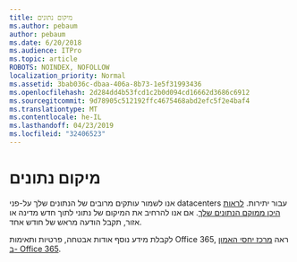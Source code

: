 ```yaml
---
title: מיקום נתונים
ms.author: pebaum
author: pebaum
ms.date: 6/20/2018
ms.audience: ITPro
ms.topic: article
ROBOTS: NOINDEX, NOFOLLOW
localization_priority: Normal
ms.assetid: 3bab036c-dbaa-406a-8b73-1e5f31993436
ms.openlocfilehash: 2d284dd4b53fcd1c2b0d094cd16662d3686c6912
ms.sourcegitcommit: 9d78905c512192ffc4675468abd2efc5f2e4baf4
ms.translationtype: MT
ms.contentlocale: he-IL
ms.lasthandoff: 04/23/2019
ms.locfileid: "32406523"
---
```

# <a name="data-location"></a>מיקום נתונים

אנו לשמור עותקים מרובים של הנתונים שלך על-פני datacenters עבור יתירות. [לראות היכן ממוקם הנתונים שלך](https://office.com/datamaps). אם אנו להרחיב את המיקום של נתוני לתוך חדש מדינה או אזור, תקבל הודעה מראש של חודש אחד.
  
לקבלת מידע נוסף אודות אבטחה, פרטיות ותאימות Office 365, ראה [מרכז יחסי האמון ב- Office 365](https://products.office.com/business/office-365-trust-center-welcome). 
  

